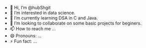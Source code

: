 - 👋 Hi, I’m @hubShgit
- 👀 I’m interested in data science.
- 🌱 I’m currently learning DSA in C and Java.
- 💞️ I’m looking to collaborate on some basic projects for beginers.
- 📫 How to reach me ...
- 😄 Pronouns: ...
- ⚡ Fun fact: ...

<!---
hubShgit/hubShgit is a ✨ special ✨ repository because its `README.md` (this file) appears on your GitHub profile.
You can click the Preview link to take a look at your changes.
--->

